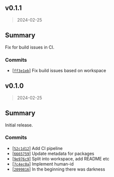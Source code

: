 ## v0.1.1
> 2024-02-25

## Summary

Fix for build issues in CI.

### Commits
- [[`ff3e1eb`](https://github.com/sondr3/human-ids/commit/ff3e1eb)] Fix build issues based on workspace

## v0.1.0
> 2024-02-25

## Summary

Initial release.

### Commits
- [[`52c1d12`](https://github.com/sondr3/human-ids/commit/52c1d12)] Add CI pipeline
- [[`6665759`](https://github.com/sondr3/human-ids/commit/6665759)] Update metadata for packages
- [[`9e976c9`](https://github.com/sondr3/human-ids/commit/9e976c9)] Split into workspace, add README etc
- [[`7c4ec0a`](https://github.com/sondr3/human-ids/commit/7c4ec0a)] Implement human-id
- [[`2099816`](https://github.com/sondr3/human-ids/commit/2099816)] In the beginning there was darkness

